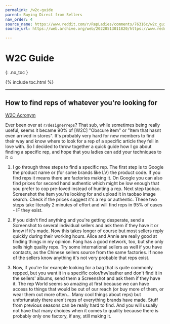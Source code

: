 ```yaml
---
permalink: /w2c-guide
parent: Buying Direct from Sellers
nav_order: 4
source_name: https://www.reddit.com/r/RepLadies/comments/76316c/w2c_guide_how_to_find_reps_of_a_specific_article/
source_url: https://web.archive.org/web/20220513011820/https://www.reddit.com/r/RepLadies/comments/76316c/w2c_guide_how_to_find_reps_of_a_specific_article/

---
```


# W2C Guide
{: .no_toc }

{% include toc.html %}

---

## How to find reps of whatever you're looking for

[W2C Acronym](./acronyms)

Ever been over at `r/designerreps`? That sub, while sometimes being really useful, seems it became 90% of [W2C] "Obscure item" or "Item that hasnt even arrived in stores". It's probably very hard for new members to find their way and know where to look for a rep of a specific article they fell in love with. So I decided to throw together a quick guide how I go about finding a specific rep, and hope that you ladies can add your techniques to it ☺️

1. I go through three steps to find a specific rep. The first step is to Google the product name or (for some brands like LV) the product code. If you find reps it means there are factories making it. On Google you can also find prices for second hand authentic which might be low enough that you prefer to cop pre-loved instead of hunting a rep. Next step taobao. Screenshot the item you're looking for and upload it in taobao image search. Check if the prices suggest it's a rep or authentic. These two steps take literally 2 minutes of effort and will find reps in 95% of cases - IF they exist.

2. If you didn't find anything and you're getting desperate, send a Screenshot to several individual sellers and ask them if they have it or know if it's made. Now this takes longer of course but most sellers reply quickly during their working hours. Alice and Annie are really good at finding things in my opinion. Fang has a good network, too, but she only sells high quality reps. Try some international sellers as well if you have contacts, as the Chinese sellers source from the same factories. If none of the sellers know anything it's not very probable that reps exist.

3. Now, if you're for example looking for a bag that is quite commonly repped, but you want it in a specific color/hw/leather and don't find it in the sellers' albums, send them a Screenshot and ask them if they have it. The rep World seems so amazing at first because we can have access to things that would be out of our reach (or buy more of them, or wear them out more often... Many cool things about reps) but unfortunately there aren't reps of everything brands have made. Stuff from previous seasons can be really hard to find. And you will usually not have that many choices when it comes to quality because there is probably only one factory, if any, still making it.
